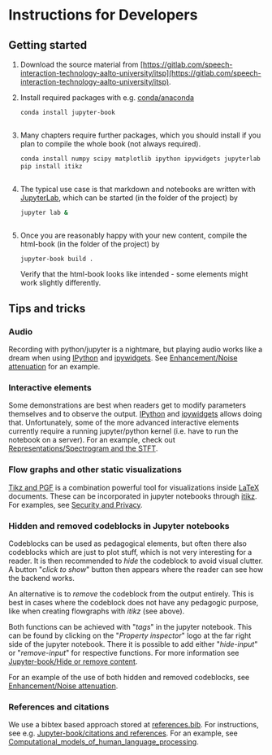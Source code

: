 # Instructions for Developers

## Getting started

1. Download the source material from [https://gitlab.com/speech-interaction-technology-aalto-university/itsp](https://gitlab.com/speech-interaction-technology-aalto-university/itsp). 
2. Install required packages with e.g. [conda/anaconda](https://www.anaconda.com/products/distribution)

   ```bash
   conda install jupyter-book   
   ```
   ![]()
3. Many chapters require further packages, which you should install if you plan to compile the whole book (not always required).

    ```bash
    conda install numpy scipy matplotlib ipython ipywidgets jupyterlab   
    pip install itikz
    ```
    ![]()
    
4. The typical use case is that markdown and notebooks are written with [JupyterLab](https://jupyter.org/), which can be started (in the folder of the project) by

    ```bash
    jupyter lab &
    ```
    ![]()
    
5. Once you are reasonably happy with your new content, compile the html-book (in the folder of the project) by

    ```bash
    jupyter-book build .
    ```
    ![]()    
    Verify that the html-book looks like intended - some elements might work slightly differently.
    
    
## Tips and tricks

### Audio

Recording with python/jupyter is a nightmare, but playing audio works like a dream when using [IPython](https://ipython.org/) and [ipywidgets](https://ipywidgets.readthedocs.io/en/latest/). See [Enhancement/Noise attenuation](Enhancement/Noise_attenuation.ipynb) for an example. 

### Interactive elements

Some demonstrations are best when readers get to modify parameters themselves and to observe the output. [IPython](https://ipython.org/) and [ipywidgets](https://ipywidgets.readthedocs.io/en/latest/) allows doing that. Unfortunately, some of the more advanced interactive elements currently require a running jupyter/python kernel (i.e. have to run the notebook on a server).
For an example, check out [Representations/Spectrogram and the STFT](Representations/Spectrogram_and_the_STFT.ipynb).

### Flow graphs and other static visualizations

[Tikz and PGF](https://tikz.dev/) is a combination powerful tool for visualizations inside [LaTeX](https://www.latex-project.org/) documents. These can be incorporated in jupyter notebooks through [itikz](https://pypi.org/project/itikz/). For examples, see [Security and Privacy](Security_and_privacy.ipynb).

### Hidden and removed codeblocks in Jupyter notebooks

Codeblocks can be used as pedagogical elements, but often there also codeblocks which are just to plot stuff, which is not very interesting for a reader. It is then recommended to *hide* the codeblock to avoid visual clutter. A button "*click to show*" button then appears where the reader can see how the backend works. 

An alternative is to *remove* the codeblock from the output entirely. This is best in cases where the codeblock does not have any pedagogic purpose, like when creating flowgraphs with *itikz* (see above). 

Both functions can be achieved with "*tags*" in the jupyter notebook. This can be found by clicking on the "*Property inspector*" logo at the far right side of the jupyter notebook. There it is possible to add either "*hide-input*" or "*remove-input*" for respective functions. For more information see [Jupyter-book/Hide or remove content](https://jupyterbook.org/interactive/hiding.html).

For an example of the use of both hidden and removed codeblocks, see [Enhancement/Noise attenuation](Enhancement/Noise_attenuation.ipynb).

### References and citations

We use a bibtex based approach stored at [references.bib](references.bib). For instructions, see e.g. [Jupyter-book/citations and references](https://jupyterbook.org/en/stable/content/citations.html). For an example, see [Computational_models_of_human_language_processing](Computational_models_of_human_language_processing.md).